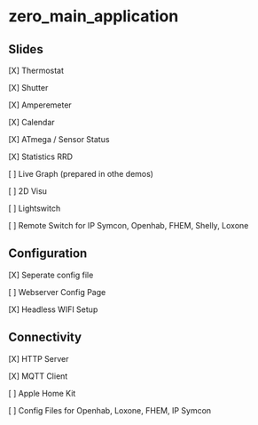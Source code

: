 # zero_main_application



## Slides

\[X] Thermostat

\[X] Shutter

\[X] Amperemeter

\[X] Calendar

\[X] ATmega / Sensor Status

\[X] Statistics RRD

\[ ] Live Graph (prepared in othe demos)

\[ ] 2D Visu

\[ ] Lightswitch

\[ ] Remote Switch for IP Symcon, Openhab, FHEM, Shelly, Loxone


## Configuration

\[X] Seperate config file

\[ ] Webserver Config Page

\[X] Headless WIFI Setup

## Connectivity

\[X] HTTP Server

\[X] MQTT Client

\[ ] Apple Home Kit

\[ ] Config Files for Openhab, Loxone, FHEM, IP Symcon







